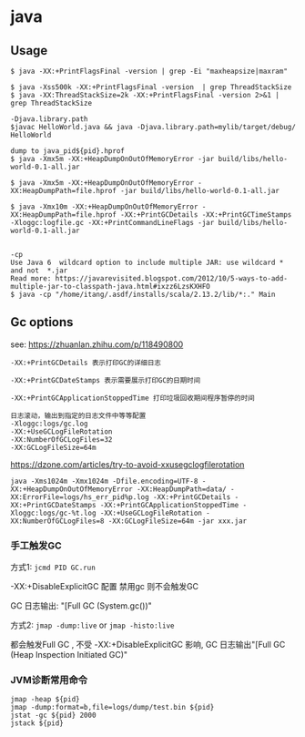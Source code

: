 # java

## Usage

    $ java -XX:+PrintFlagsFinal -version | grep -Ei "maxheapsize|maxram"

    $ java -Xss500k -XX:+PrintFlagsFinal -version  | grep ThreadStackSize
    $ java -XX:ThreadStackSize=2k -XX:+PrintFlagsFinal -version 2>&1 | grep ThreadStackSize

    -Djava.library.path
    $javac HelloWorld.java && java -Djava.library.path=mylib/target/debug/ HelloWorld

    dump to java_pid${pid}.hprof
    $ java -Xmx5m -XX:+HeapDumpOnOutOfMemoryError -jar build/libs/hello-world-0.1-all.jar

    $ java -Xmx5m -XX:+HeapDumpOnOutOfMemoryError -XX:HeapDumpPath=file.hprof -jar build/libs/hello-world-0.1-all.jar

    $ java -Xmx10m -XX:+HeapDumpOnOutOfMemoryError -XX:HeapDumpPath=file.hprof -XX:+PrintGCDetails -XX:+PrintGCTimeStamps -Xloggc:logfile.gc -XX:+PrintCommandLineFlags -jar build/libs/hello-world-0.1-all.jar


    -cp
    Use Java 6  wildcard option to include multiple JAR: use wildcard * and not  *.jar
    Read more: https://javarevisited.blogspot.com/2012/10/5-ways-to-add-multiple-jar-to-classpath-java.html#ixzz6LzsKXHFO
    $ java -cp "/home/itang/.asdf/installs/scala/2.13.2/lib/*:." Main

## Gc options

see: https://zhuanlan.zhihu.com/p/118490800

```
-XX:+PrintGCDetails 表示打印GC的详细日志

-XX:+PrintGCDateStamps 表示需要展示打印GC的日期时间

-XX:+PrintGCApplicationStoppedTime 打印垃圾回收期间程序暂停的时间

日志滚动，输出到指定的日志文件中等等配置
-Xloggc:logs/gc.log
-XX:+UseGCLogFileRotation
-XX:NumberOfGCLogFiles=32
-XX:GCLogFileSize=64m
```

https://dzone.com/articles/try-to-avoid-xxusegclogfilerotation

```
java -Xms1024m -Xmx1024m -Dfile.encoding=UTF-8 -XX:+HeapDumpOnOutOfMemoryError -XX:HeapDumpPath=data/ -XX:ErrorFile=logs/hs_err_pid%p.log -XX:+PrintGCDetails -XX:+PrintGCDateStamps -XX:+PrintGCApplicationStoppedTime -Xloggc:logs/gc-%t.log -XX:+UseGCLogFileRotation -XX:NumberOfGCLogFiles=8 -XX:GCLogFileSize=64m -jar xxx.jar
```

### 手工触发GC

方式1: `jcmd PID GC.run`

-XX:+DisableExplicitGC 配置 禁用gc 则不会触发GC

GC 日志输出: "[Full GC (System.gc())"

方式2: `jmap -dump:live` or `jmap -histo:live`

都会触发Full GC , 不受 -XX:+DisableExplicitGC 影响, GC 日志输出"[Full GC (Heap Inspection
Initiated GC)"

### JVM诊断常用命令

```
jmap -heap ${pid}
jmap -dump:format=b,file=logs/dump/test.bin ${pid}
jstat -gc ${pid} 2000
jstack ${pid}
```
